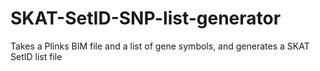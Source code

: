 # SKAT-SetID-SNP-list-generator
Takes a Plinks BIM file and a list of gene symbols, and generates a SKAT SetID list file
